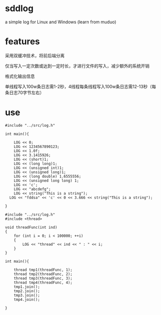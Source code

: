 # sddlog

a simple log for Linux and Windows
(learn from muduo)

# features

  采用双缓冲技术，将前后端分离
  
  仅当写入一定次数或达到一定时长，才进行文件的写入，减少额外的系统开销
  
  格式化输出信息

  单线程写入100w条日志需1-2秒，4线程每条线程写入100w条日志需12-13秒（每条日志70字节左右）
  
# use


```
#include "../src/log.h"

int main(){

	LOG << 0;
	LOG << 1234567890123;
	LOG << 1.0f;
	LOG << 3.1415926;
	LOG << (short)1;
	LOG << (long long)1;
	LOG << (unsigned int)1;
	LOG << (unsigned long)1;
	LOG << (long double) 1.6555556;
	LOG << (unsigned long long) 1;
	LOG << 'c';
	LOG << "abcdefg";
	LOG << string("This is a string");
  LOG << "fddsa" << 'c' << 0 << 3.666 << string("This is a string");

}
```

```
#include "../src/log.h"
#include <thread>

void threadFunc(int ind)
{
	for (int i = 0; i < 100000; ++i)
	{
		LOG << "thread" << ind << " : " << i;
	}
}

int main(){

	thread tmp1(threadFunc, 1);
	thread tmp2(threadFunc, 2);
	thread tmp3(threadFunc, 3);
	thread tmp4(threadFunc, 4);
	tmp1.join();
	tmp2.join();
	tmp3.join();
	tmp4.join();

}
```
